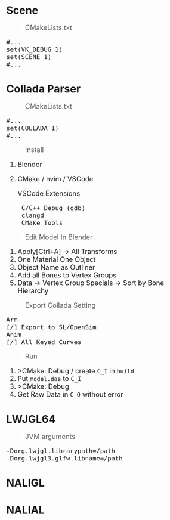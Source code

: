 # Scene
<span style="font-size: large; ">

>CMakeLists.txt

	#...
	set(VK_DEBUG 1)
	set(SCENE 1)
	#...
</span>

# Collada Parser
<span style="font-size: large; ">

>CMakeLists.txt

	#...
	set(COLLADA 1)
	#...
>Install
1. Blender
2. CMake / nvim / VSCode

	VSCode Extensions

		C/C++ Debug (gdb)
		clangd
		CMake Tools

>Edit Model In Blender
1. Apply[Ctrl+A] -> All Transforms
2. One Material One Object
3. Object Name as Outliner
4. Add all Bones to Vertex Groups
5. Data -> Vertex Group Specials -> Sort by Bone Hierarchy
>Export Collada Setting

	Arm
	[/] Export to SL/OpenSim
	Anim
	[/] All Keyed Curves
<!-- Anim -->
<!-- 	Key Type [Curves] -->
<!-- 	Transform [Decomposed] -->
>Run
1. \>CMake: Debug / create ```C_I``` in ```build```
2. Put ```model.dae``` to ```C_I```
3. \>CMake: Debug
4. Get Raw Data in ```C_O``` without error

</span>

# LWJGL64
<span style="font-size: large; ">

>JVM arguments

	-Dorg.lwjgl.librarypath=/path
	-Dorg.lwjgl3.glfw.libname=/path

</span>

# NALIGL
# NALIAL
